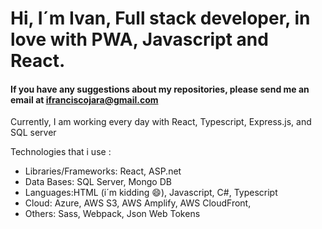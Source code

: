 # Hi, I´m Ivan, Full stack developer, in love with PWA, Javascript and React.
#### If you have any suggestions about my repositories, please send me an email at ifranciscojara@gmail.com


Currently, I am working every day with React, Typescript, Express.js, and SQL server

Technologies that i use :
* Libraries/Frameworks: React, ASP.net
* Data Bases: SQL Server, Mongo DB
* Languages:HTML (i´m kidding 😄), Javascript, C#, Typescript
* Cloud: Azure, AWS S3, AWS Amplify, AWS CloudFront,
* Others: Sass, Webpack, Json Web Tokens

<!--
**IvanFranciscoJara/IvanFranciscoJara** is a ✨ _special_ ✨ repository because its `README.md` (this file) appears on your GitHub profile.

Here are some ideas to get you started:

- 🔭 I’m currently working on ...
- 🌱 I’m currently learning ...
- 👯 I’m looking to collaborate on ...
- 🤔 I’m looking for help with ...
- 💬 Ask me about ...
- 📫 How to reach me: ...
- 😄 Pronouns: ...
- ⚡ Fun fact: ...
-->
